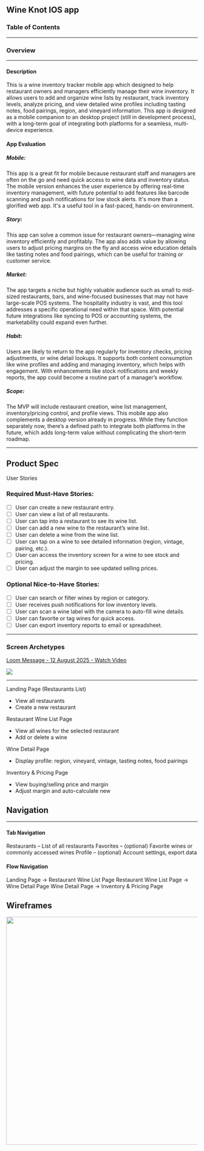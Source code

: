 ## Wine Knot IOS app
### Table of Contents

---



 ### Overview


---
#### Description
This is a wine inventory tracker mobile app which designed to help restaurant owners and managers efficiently manage their wine inventory. It allows users to add and organize wine lists by restaurant, track inventory levels, analyze pricing, and view detailed wine profiles including tasting notes, food pairings, region, and vineyard information. This app is designed as a mobile companion to an desktop project (still in development process), with a long-term goal of integrating both platforms for a seamless, multi-device experience.

#### App Evaluation
##### Mobile:
This app is a great fit for mobile because restaurant staff and managers are often on the go and need quick access to wine data and inventory status. The mobile version enhances the user experience by offering real-time inventory management, with future potential to add features like barcode scanning and push notifications for low stock alerts. It's more than a glorified web app. It's a useful tool in a fast-paced, hands-on environment.

##### Story:
This app can solve a common issue for restaurant owners—managing wine inventory efficiently and profitably. The app also adds value by allowing users to adjust pricing margins on the fly and access wine education details like tasting notes and food pairings, which can be useful for training or customer service.

##### Market:
The app targets a niche but highly valuable audience such as small to mid-sized restaurants, bars, and wine-focused businesses that may not have large-scale POS systems. The hospitality industry is vast, and this tool addresses a specific operational need within that space. With potential future integrations like syncing to POS or accounting systems, the marketability could expand even further.

##### Habit: 
Users are likely to return to the app regularly for inventory checks, pricing adjustments, or wine detail lookups. It supports both content consumption like wine profiles and adding and managing inventory, which helps with engagement. With enhancements like stock notifications and weekly reports, the app could become a routine part of a manager’s workflow.

##### Scope:
The MVP will include restaurant creation, wine list management, inventory/pricing control, and profile views. This mobile app also complements a desktop version already in progress. While they function separately now, there’s a defined path to integrate both platforms in the future, which adds long-term value without complicating the short-term roadmap.

---
## Product Spec
User Stories
### Required Must-Have Stories:
- [ ] User can create a new restaurant entry.
- [ ] User can view a list of all restaurants.
- [ ] User can tap into a restaurant to see its wine list.
- [ ] User can add a new wine to the restaurant’s wine list.
- [ ] User can delete a wine from the wine list.
- [ ] User can tap on a wine to see detailed information (region, vintage, pairing, etc.).
- [ ] User can access the inventory screen for a wine to see stock and pricing.
- [ ] User can adjust the margin to see updated selling prices.

### Optional Nice-to-Have Stories:
- [ ] User can search or filter wines by region or category.
- [ ] User receives push notifications for low inventory levels.
- [ ] User can scan a wine label with the camera to auto-fill wine details.
- [ ] User can favorite or tag wines for quick access.
- [ ] User can export inventory reports to email or spreadsheet.

---
### Screen Archetypes
<div>
    <a href="https://www.loom.com/share/719ed7092b914408b50ae3ac1b4bd18a">
      <p>Loom Message - 12 August 2025 - Watch Video</p>
    </a>
    <a href="https://www.loom.com/share/719ed7092b914408b50ae3ac1b4bd18a">
      <img style="max-width:300px;" src="https://cdn.loom.com/sessions/thumbnails/719ed7092b914408b50ae3ac1b4bd18a-a5e033ec514922b8-full-play.gif">
    </a>
  </div>

---

Landing Page (Restaurants List)
* View all restaurants
* Create a new restaurant

Restaurant Wine List Page
* View all wines for the selected restaurant
* Add or delete a wine

Wine Detail Page
* Display profile: region, vineyard, vintage, tasting notes, food pairings

Inventory & Pricing Page
* View buying/selling price and margin
* Adjust margin and auto-calculate new 

## Navigation

---
#### Tab Navigation
Restaurants – List of all restaurants
Favorites – (optional) Favorite wines or commonly accessed wines
Profile – (optional) Account settings, export data

#### Flow Navigation 
Landing Page → Restaurant Wine List Page
Restaurant Wine List Page → Wine Detail Page
Wine Detail Page → Inventory & Pricing Page

## Wireframes
<img src="https://github.com/user-attachments/assets/e49a1705-9831-46f1-8d29-0eb2abbfe1cf" width="600">

